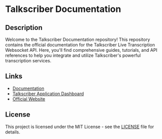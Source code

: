# Talkscriber Documentation

## Description
Welcome to the Talkscriber Documentation repository! This repository contains the official documentation for the Talkscriber Live Transcription Websocket API. Here, you'll find comprehensive guides, tutorials, and API references to help you integrate and utilize Talkscriber's powerful transcription services.

## Links
- [Documentation](https://docs.talkscriber.com)
- [Talkscriber Application Dashboard](https://app.talkscriber.com)
- [Official Website](https://talkscriber.com)

## License
This project is licensed under the MIT License - see the [LICENSE](https://github.com/Talkscriber/ts-client/blob/main/LICENSE.md) file for details.

